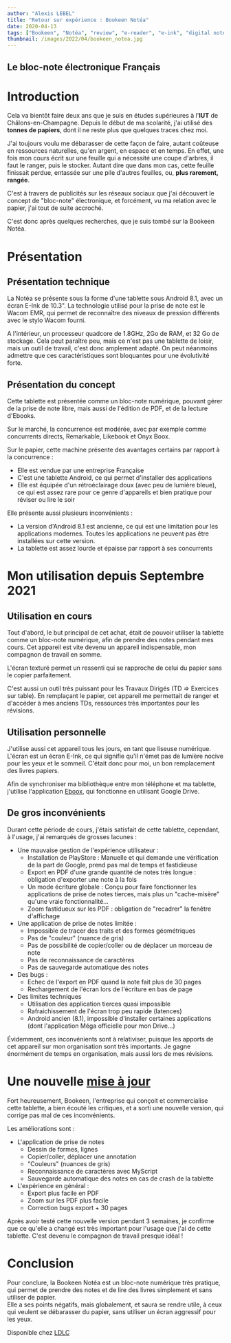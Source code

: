 ```yaml
---
author: "Alexis LEBEL"
title: "Retour sur expérience : Bookeen Notéa"
date: 2020-04-13
tags: ["Bookeen", "Notéa", "review", "e-reader", "e-ink", "digital notebook"]
thumbnail: /images/2022/04/bookeen_notea.jpg
---
```


Le bloc-note électronique Français 
---

# Introduction

Cela va bientôt faire deux ans que je suis en études supérieures à l'**IUT** de Châlons-en-Champagne. Depuis le début de ma scolarité, j'ai utilisé des **tonnes de papiers**, dont il ne reste plus que quelques traces chez moi. 

J'ai toujours voulu me débarasser de cette façon de faire, autant coûteuse en ressources naturelles, qu'en argent, en espace et en temps. En effet, une fois mon cours écrit sur une feuille qui a nécessité une coupe d'arbres, il faut le ranger, puis le stocker. Autant dire que dans mon cas, cette feuille finissait perdue, entassée sur une pile d'autres feuilles, ou, **plus rarement, rangée**.

C'est à travers de publicités sur les réseaux sociaux que j'ai découvert le concept de "bloc-note" électronique, et forcément, vu ma relation avec le papier, j'ai tout de suite accroché.

C'est donc après quelques recherches, que je suis tombé sur la Bookeen Notéa.

# Présentation

## Présentation technique

La Notéa se présente sous la forme d'une tablette sous Android 8.1, avec un écran E-Ink de 10.3". La technologie utilisé pour la prise de note est le Wacom EMR, qui permet de reconnaître des niveaux de pression différents avec le stylo Wacom fourni.

A l'intérieur, un processeur quadcore de 1.8GHz, 2Go de RAM, et 32 Go de stockage. Cela peut paraître peu, mais ce n'est pas une tablette de loisir, mais un outil de travail, c'est donc amplement adapté. On peut néanmoins admettre que ces caractéristiques sont bloquantes pour une évolutivité forte.

## Présentation du concept

Cette tablette est présentée comme un bloc-note numérique, pouvant gérer de la prise de note libre, mais aussi de l'édition de PDF, et de la lecture d'Ebooks.

Sur le marché, la concurrence est modérée, avec par exemple comme concurrents directs, Remarkable, Likebook et Onyx Boox.

Sur le papier, cette machine présente des avantages certains par rapport à la concurrence :

- Elle est vendue par une entreprise Française
- C'est une tablette Android, ce qui permet d'installer des applications
- Elle est équipée d'un rétroéclairage doux (avec peu de lumière bleue), ce qui est assez rare pour ce genre d'appareils et bien pratique pour réviser ou lire le soir

Elle présente aussi plusieurs inconvénients :

- La version d'Android 8.1 est ancienne, ce qui est une limitation pour les applications modernes. Toutes les applications ne peuvent pas être installées sur cette version.
- La tablette est assez lourde et épaisse par rapport à ses concurrents

# Mon utilisation depuis Septembre 2021

## Utilisation en cours

Tout d'abord, le but principal de cet achat, était de pouvoir utiliser la tablette comme un bloc-note numérique, afin de prendre des notes pendant mes cours. Cet appareil est vite devenu un appareil indispensable, mon compagnon de travail en somme. 

L'écran texturé permet un ressenti qui se rapproche de celui du papier sans le copier parfaitement.

C'est aussi un outil très puissant pour les Travaux Dirigés (TD => Exercices sur table). En remplaçant le papier, cet appareil me permettait de ranger et d'accéder à mes anciens TDs, ressources très importantes pour les révisions.

## Utilisation personnelle

J'utilise aussi cet appareil tous les jours, en tant que liseuse numérique. L'écran est un écran E-Ink, ce qui signifie qu'il n'émet pas de lumière nocive pour les yeux et le sommeil. C'était donc pour moi, un bon remplacement des livres papiers. 

Afin de synchroniser ma bibliothèque entre mon téléphone et ma tablette, j'utilise l'application [Eboox](https://eboox.ru/), qui fonctionne en utilisant Google Drive.

## De gros inconvénients

Durant cette période de cours, j'étais satisfait de cette tablette, cependant, à l'usage, j'ai remarqués de grosses lacunes :

- Une mauvaise gestion de l'expérience utilisateur :
    - Installation de PlayStore : Manuelle et qui demande une vérification de la part de Google, prend pas mal de temps et fastidieuse
    - Export en PDF d'une grande quantité de notes très longue : obligation d'exporter une note à la fois
    - Un mode écriture globale : Conçu pour faire fonctionner les applications de prise de notes tierces, mais plus un "cache-misère" qu'une vraie fonctionnalité...
    - Zoom fastidueux sur les PDF : obligation de "recadrer" la fenêtre d'affichage
- Une application de prise de notes limitée :
    - Impossible de tracer des traits et des formes géométriques
    - Pas de "couleur" (nuance de gris)
    - Pas de possibilité de copier/coller ou de déplacer un morceau de note
    - Pas de reconnaissance de caractères
    - Pas de sauvegarde automatique des notes
- Des bugs :
    - Echec de l'export en PDF quand la note fait plus de 30 pages
    - Rechargement de l'écran lors de l'écriture en bas de page
- Des limites techniques
    - Utilisation des application tierces quasi impossible
    - Rafraichissement de l'écran trop peu rapide (latences)
    - Android ancien (8.1), impossible d'installer certaines applications (dont l'application Méga officielle pour mon Drive...)

Évidemment, ces inconvénients sont à relativiser, puisque les apports de cet appareil sur mon organisation sont très importants. Je gagne énormément de temps en organisation, mais aussi lors de mes révisions.

# Une nouvelle [mise à jour](https://blog.bookeen.fr/2022/02/28/notea-mise-a-jour-3/)

Fort heureusement, Bookeen, l'entreprise qui conçoit et commercialise cette tablette, a bien écouté les critiques, et a sorti une nouvelle version, qui corrige pas mal de ces inconvénients.

Les améliorations sont :
- L'application de prise de notes
	- Dessin de formes, lignes
	- Copier/coller, déplacer une annotation
	- "Couleurs" (nuances de gris)
	- Reconnaissance de caractères avec MyScript
	- Sauvegarde automatique des notes en cas de crash de la tablette
- L'expérience en général :
	- Export plus facile en PDF
	- Zoom sur les PDF plus facile
	- Correction bugs export + 30 pages

Après avoir testé cette nouvelle version pendant 3 semaines, je confirme que ce qu'elle a changé est très important pour l'usage que j'ai de cette tablette. C'est devenu le compagnon de travail presque idéal !

# Conclusion

Pour conclure, la Bookeen Notéa est un bloc-note numérique très pratique, qui permet de prendre des notes et de lire des livres simplement et sans utiliser de papier. \
Elle a ses points négatifs, mais globalement, et saura se rendre utile, à ceux qui veulent se débarasser du papier, sans utiliser un écran aggressif pour les yeux.

Disponible chez [LDLC](https://www.ldlc.com/fiche/PB00463513.html)